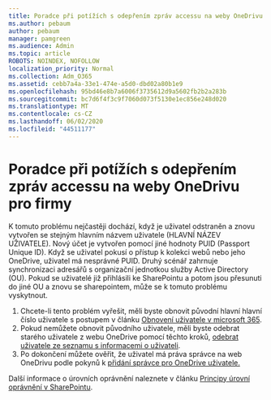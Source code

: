 ```yaml
---
title: Poradce při potížích s odepřením zpráv accessu na weby OneDrivu pro firmy
ms.author: pebaum
author: pebaum
manager: pamgreen
ms.audience: Admin
ms.topic: article
ROBOTS: NOINDEX, NOFOLLOW
localization_priority: Normal
ms.collection: Adm_O365
ms.assetid: cebb7a4a-33e1-474e-a5d0-dbd02a80b1e9
ms.openlocfilehash: 95bd46e8b7a6006f3735612d9a5602fb2b2a283b
ms.sourcegitcommit: bc7d6f4f3c9f7060d073f5130e1ec856e248d020
ms.translationtype: MT
ms.contentlocale: cs-CZ
ms.lasthandoff: 06/02/2020
ms.locfileid: "44511177"
---
```

# <a name="troubleshooting-access-denied-messages-to-onedrive-for-business-sites"></a>Poradce při potížích s odepřením zpráv accessu na weby OneDrivu pro firmy

K tomuto problému nejčastěji dochází, když je uživatel odstraněn a znovu vytvořen se stejným hlavním názvem uživatele (HLAVNÍ NÁZEV UŽIVATELE). Nový účet je vytvořen pomocí jiné hodnoty PUID (Passport Unique ID). Když se uživatel pokusí o přístup k kolekci webů nebo jeho OneDrive, uživatel má nesprávné PUID. Druhý scénář zahrnuje synchronizaci adresářů s organizační jednotkou služby Active Directory (OU). Pokud se uživatelé již přihlásili ke SharePointu a potom jsou přesunuti do jiné OU a znovu se sharepointem, může se k tomuto problému vyskytnout.

1. Chcete-li tento problém vyřešit, měli byste obnovit původní hlavní hlavní číslo uživatele s postupem v článku [Obnovení uživatele v microsoft 365](https://docs.microsoft.com/microsoft-365/admin/add-users/restore-user).
2. Pokud nemůžete obnovit původního uživatele, měli byste odebrat starého uživatele z webu OneDrive pomocí těchto kroků, [odebrat uživatele ze seznamu s informacemi o uživateli](). 
3. Po dokončení můžete ověřit, že uživatel má práva správce na web OneDrivu podle pokynů k [přidání správce pro OneDrive uživatele.](https://docs.microsoft.com/sharepoint/manage-user-profiles)

Další informace o úrovních oprávnění naleznete v článku [Principy úrovní oprávnění v SharePointu](https://docs.microsoft.com/sharepoint/understanding-permission-levels).

